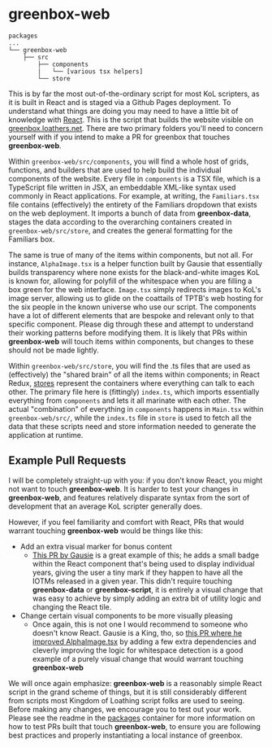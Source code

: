 # greenbox-web

```
packages
...
└── greenbox-web
    ├── src
        ├── components
        |   └── [various tsx helpers]
        └── store
```

This is by far the most out-of-the-ordinary script for most KoL scripters, as it is built in React and is staged via a Github Pages deployment. To understand what things are doing you may need to have a little bit of knowledge with [React](https://react.dev/). This is the script that builds the website visible on [greenbox.loathers.net](https://greenbox.loathers.net). There are two primary folders you'll need to concern yourself with if you intend to make a PR for greenbox that touches **greenbox-web**.

Within `greenbox-web/src/components`, you will find a whole host of grids, functions, and builders that are used to help build the individual components of the website. Every file in `components` is a TSX file, which is a TypeScript file written in JSX, an embeddable XML-like syntax used commonly in React applications. For example, at writing, the `Familiars.tsx` file contains (effectively) the entirety of the Familiars dropdown that exists on the web deployment. It imports a bunch of data from **greenbox-data**, stages the data according to the overarching containers created in `greenbox-web/src/store`, and creates the general formatting for the Familiars box.

The same is true of many of the items within components, but not all. For instance, `AlphaImage.tsx` is a helper function built by Gausie that essentially builds transparency where none exists for the black-and-white images KoL is known for, allowing for polyfill of the whitespace when you are filling a box green for the web interface. `Image.tsx` simply redirects images to KoL's image server, allowing us to glide on the coattails of TPTB's web hosting for the six people in the known universe who use our script. The components have a lot of different elements that are bespoke and relevant only to that specific component. Please dig through these and attempt to understand their working patterns before modifying them. It is likely that PRs within **greenbox-web** will touch items within components, but changes to these should not be made lightly.

Within `greenbox-web/src/store`, you will find the .ts files that are used as (effectively) the "shared brain" of all the items within components; in React Redux, [stores](https://redux.js.org/api/store) represent the containers where everything can talk to each other. The primary file here is (fittingly) `index.ts`, which imports essentially everything from `components` and lets it all marinate with each other. The actual "combination" of everything in `components` happens in `Main.tsx` within `greenbox-web/src/`, while the `index.ts` file in `store` is used to fetch all the data that these scripts need and store information needed to generate the application at runtime.

## Example Pull Requests

I will be completely straight-up with you: if you don't know React, you might not want to touch **greenbox-web**. It is harder to test your changes in **greenbox-web**, and features relatively disparate syntax from the sort of development that an average KoL scripter generally does.

However, if you feel familiarity and comfort with React, PRs that would warrant touching **greenbox-web** would be things like this:

- Add an extra visual marker for bonus content
  - [This PR by Gausie](https://github.com/loathers/greenbox/commit/d7d73a76402b9d9310f931af4e958125a933d5c0) is a great example of this; he adds a small badge within the React component that's being used to display individual years, giving the user a tiny mark if they happen to have all the IOTMs released in a given year. This didn't require touching **greenbox-data** or **greenbox-script**, it is entirely a visual change that was easy to achieve by simply adding an extra bit of utility logic and changing the React tile.
- Change certain visual components to be more visually pleasing
  - Once again, this is not one I would recommend to someone who doesn't know React. Gausie is a King, tho, so [this PR where he improved AlphaImage.tsx](https://github.com/loathers/greenbox/commit/ac5dfdc6d68cca4d9bf17d3ac3c8fec8c2e7f1b7) by adding a few extra dependencies and cleverly improving the logic for whitespace detection is a good example of a purely visual change that would warrant touching **greenbox-web**

We will once again emphasize: **greenbox-web** is a reasonably simple React script in the grand scheme of things, but it is still considerably different from scripts most Kingdom of Loathing script folks are used to seeing. Before making any changes, we encourage you to test out your work. Please see the readme in the [packages](../README.md) container for more information on how to test PRs built that touch **greenbox-web**, to ensure you are following best practices and properly instantiating a local instance of greenbox.
